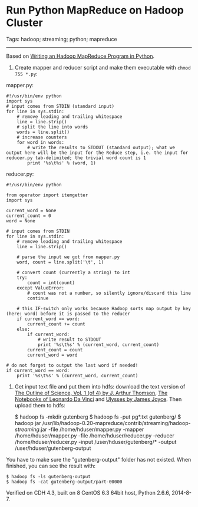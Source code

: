 # Run Python MapReduce on Hadoop Cluster
Tags: hadoop; streaming; python; mapreduce

------

Based on [Writing an Hadoop MapReduce Program in Python](http://www.michael-noll.com/tutorials/writing-an-hadoop-mapreduce-program-in-python/).

1. Create mapper and reducer script and make them executable with `chmod 755 *.py`:

mapper.py:

    #!/usr/bin/env python
    import sys
    # input comes from STDIN (standard input)
    for line in sys.stdin:
        # remove leading and trailing whitespace
        line = line.strip()
        # split the line into words
        words = line.split()
        # increase counters
        for word in words:
            # write the results to STDOUT (standard output); what we output here will be the input for the Reduce step, i.e. the input for reducer.py tab-delimited; the trivial word count is 1
            print '%s\t%s' % (word, 1)

reducer.py:

    #!/usr/bin/env python

    from operator import itemgetter
    import sys

    current_word = None
    current_count = 0
    word = None

    # input comes from STDIN
    for line in sys.stdin:
        # remove leading and trailing whitespace
        line = line.strip()

        # parse the input we got from mapper.py
        word, count = line.split('\t', 1)

        # convert count (currently a string) to int
        try:
            count = int(count)
        except ValueError:
            # count was not a number, so silently ignore/discard this line
            continue

        # this IF-switch only works because Hadoop sorts map output by key (here: word) before it is passed to the reducer
        if current_word == word:
            current_count += count
        else:
            if current_word:
                # write result to STDOUT
                print '%s\t%s' % (current_word, current_count)
            current_count = count
            current_word = word

    # do not forget to output the last word if needed!
    if current_word == word:
        print '%s\t%s' % (current_word, current_count)

1. Get input text file and put them into hdfs: download the text version of [The Outline of Science, Vol. 1 (of 4) by J. Arthur Thomson](http://www.gutenberg.org/etext/20417), [The Notebooks of Leonardo Da Vinci](http://www.gutenberg.org/etext/5000) and [Ulysses by James Joyce](http://www.gutenberg.org/etext/4300). Then upload them to hdfs:

    $ hadoop fs -mkdir gutenberg
    $ hadoop fs -put pg*.txt gutenberg/
    $ hadoop jar /usr/lib/hadoop-0.20-mapreduce/contrib/streaming/hadoop-*streaming*.jar -file /home/hduser/mapper.py -mapper /home/hduser/mapper.py -file /home/hduser/reducer.py -reducer /home/hduser/reducer.py -input /user/hduser/gutenberg/* -output /user/hduser/gutenberg-output

You have to make sure the "gutenberg-output" folder has not existed. When finished, you can see the result with:

    $ hadoop fs -ls gutenberg-output
    $ hadoop fs -cat gutenberg-output/part-00000

Verified on CDH 4.3, built on 8 CentOS 6.3 64bit host, Python 2.6.6, 2014-8-7.
